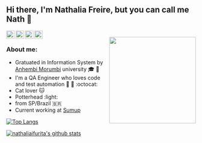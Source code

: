 <h2> Hi there, I'm Nathalia Freire, but you can call me Nath 👋 </h2>
<a href="https://twitter.com/nathaliaifurita">
  <img align="left" alt="Nathalia Ifurita | Twitter" width="22px" src="https://cdn.jsdelivr.net/npm/simple-icons@v3/icons/twitter.svg" />
</a>
<a href="https://www.linkedin.com/in/nathaliaofreire/">
  <img align="left" alt="Nathalia's LinkdeIN" width="22px" src="https://cdn.jsdelivr.net/npm/simple-icons@v3/icons/linkedin.svg" />
</a>
<a href="https://t.me/nathaliaifurita">
  <img align="left" alt="Nathalia's Telegram" width="22px" src="https://cdn.jsdelivr.net/npm/simple-icons@v3/icons/telegram.svg" />
</a>
<a href="https://www.instagram.com/nathaliaifurita/">
  <img align="left" alt="Nathalia's Instagram" width="22px" src="https://cdn.jsdelivr.net/npm/simple-icons@v3/icons/instagram.svg" />
</a>
<br>

<img align='right' src="https://media.giphy.com/media/LHZyixOnHwDDy/giphy.gif" width="230" />

<h3>About me:</h3>

  - Gratuated in Information System by [Anhembi Morumbi](https://portal.anhembi.br/) university :mortar_board: :green_heart:
  - I'm a QA Engineer who loves code and test automation :bug: :mag_right: :octocat:
  - Cat lover  :cat:
  - Potterhead :light:
  - from SP/Brazil :brazil:
  - Current working at [Sumup](https://sumup.com/)

<!--
**nathaliaifurita/nathaliaifurita** is a ✨ _special_ ✨ repository because its `README.md` (this file) appears on your GitHub profile.

Here are some ideas to get you started:
a QA Engineer from **Brazil** <img src="https://image.flaticon.com/icons/svg/630/630667.svg" width="28" />
- 🔭 I’m currently working on ...
- 🌱 I’m currently learning ...
- 👯 I’m looking to collaborate on ...
- 🤔 I’m looking for help with ...
- 💬 Ask me about ...
- 📫 How to reach me: ...
- 😄 Pronouns: ...
- ⚡ Fun fact: ...
-->
[![Top Langs](https://github-readme-stats.vercel.app/api/top-langs/?username=nathaliaifurita&layout=compact)](https://github.com/nathaliaifurita/github-readme-stats)

[![nathaliaifurita's github stats](https://github-readme-stats.vercel.app/api?username=nathaliaifurita)](https://github.com/nathaliaifurita/github-readme-stats)
